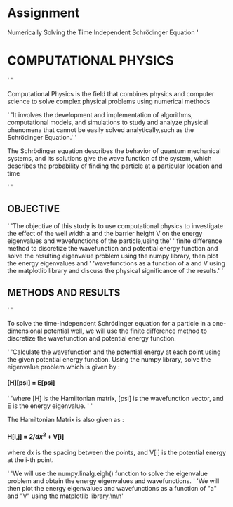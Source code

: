 # Assignment
Numerically Solving the Time Independent Schrödinger Equation
'<h1>COMPUTATIONAL PHYSICS</h1>'
             '<p>Computational Physics is the field that combines physics and computer science to solve complex physical problems using numerical methods</p>'
             'It involves the development and implementation of algorithms, computational models, and simulations to study and analyze physical phenomena that cannot be easily solved analytically,such as the Schrödinger Equation.'
             '<p>The Schrödinger equation describes the behavior of quantum mechanical systems, and its solutions give the wave function of the system, which describes the probability of finding the particle at a particular location and time</p>'
             '<h2>OBJECTIVE</h2>'
            'The objective of this study is to use computational physics to investigate the effect of the well width a and the barrier height V on the energy eigenvalues and wavefunctions of the particle,using the'
            ' finite difference method to discretize the wavefunction and potential energy function and solve the resulting eigenvalue problem using the numpy library, then plot the energy eigenvalues and '
            'wavefunctions as a function of a and V using the matplotlib library and discuss the physical significance of the results.'
            '<h2>METHODS AND RESULTS</h2>'
             '<p>To solve the time-independent Schrödinger equation for a particle in a one-dimensional potential well, we will use the finite difference method to discretize the wavefunction and potential energy function.</p>'
            'Calculate the wavefunction and the potential energy at each point using the given potential energy function. Using the numpy library, solve the eigenvalue problem which is given by : <h4>[H][psi] = E[psi]</h4>'
            'where [H] is the Hamiltonian matrix, [psi] is the wavefunction vector, and E is the energy eigenvalue. '
            '<p>The Hamiltonian Matrix is also given as : <h4>H[i,j] = 2/$dx^2$ + V[i]</h4> where dx is the spacing between the points, and V[i] is the potential energy at the i-th point.</p>'
            'We will use the numpy.linalg.eigh() function to solve the eigenvalue problem and obtain the energy eigenvalues and wavefunctions. '
            'We will then plot the energy eigenvalues and wavefunctions as a function of "a" and "V" using the matplotlib library.\n\n'
            
